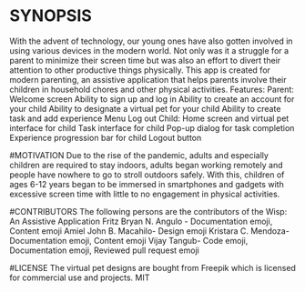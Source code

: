 # SYNOPSIS
With the advent of technology, our young ones have also gotten involved in using various devices in the modern world. Not only was it a struggle for a parent to minimize their screen time but was also an effort to divert their attention to other productive things physically. This app is created for modern parenting, an assistive application that helps parents involve their children in household chores and other physical activities. 
Features:
		Parent:
        Welcome screen
        Ability to sign up and log in
        Ability to create an account for your child
        Ability to designate a virtual pet for your child
        Ability to create task and add experience
        Menu Log out
		Child:
        Home screen and virtual pet interface for child
        Task interface for child
        Pop-up dialog for task completion
        Experience progression bar for child
        Logout button

#MOTIVATION
Due to the rise of the pandemic, adults and especially children are required to stay indoors, adults began working remotely and people have nowhere to go to stroll outdoors safely. With this, children of ages 6-12 years began to be immersed in smartphones and gadgets with excessive screen time with little to no engagement in physical activities. 

#CONTRIBUTORS
The following persons are the contributors of the Wisp: An Assistive Application
Fritz Bryan N. Angulo - Documentation emoji, Content emoji
Amiel John B. Macahilo- Design emoji
Kristara C. Mendoza- Documentation emoji, Content emoji
Vijay Tangub- Code emoji, Documentation emoji, Reviewed pull request emoji

#LICENSE
The virtual pet designs are bought from Freepik which is licensed for commercial use and projects.
MIT 
 
